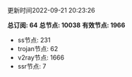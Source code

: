 更新时间2022-09-21 20:23:26

**总订阅: 64**
**总节点: 10038**
**有效节点: 1966**
- ss节点: 231
- trojan节点: 62
- v2ray节点: 1666
- ssr节点: 7
